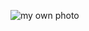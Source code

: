 ![my own photo](http://image.baidu.com/search/detail?ct=503316480&z=undefined&tn=baiduimagedetail&ipn=d&word=%E9%83%91%E5%AE%87%E5%8C%96%20%E4%B9%8B%E6%B1%9F&step_word=&ie=utf-8&in=&cl=2&lm=-1&st=undefined&hd=undefined&latest=undefined&copyright=undefined&cs=678250979,1290121961&os=3944634101,46868967&simid=3378323695,120193037&pn=0&rn=1&di=20570&ln=167&fr=&fmq=1594366074140_R&fm=&ic=undefined&s=undefined&se=&sme=&tab=0&width=undefined&height=undefined&face=undefined&is=0,0&istype=0&ist=&jit=&bdtype=0&spn=0&pi=0&gsm=0&objurl=http%3A%2F%2F5b0988e595225.cdn.sohucs.com%2Fimages%2F20181022%2F1c553e63a76143d59f4e15e2684d69c4.jpeg&rpstart=0&rpnum=0&adpicid=0&force=undefined)
